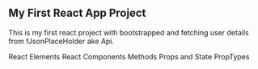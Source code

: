 ## My First React App Project

This is my first react project with bootstrapped and fetching user details from fJsonPlaceHolder ake Api.

React Elements
React Components
Methods
Props and State
PropTypes
